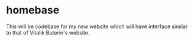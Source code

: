 # homebase
This will be codebase for my new website which will have interface similar to that of Vitalik Buterin's website.

